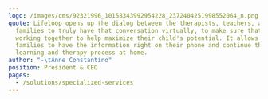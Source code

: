 ```yaml
---
logo: /images/cms/92321996_10158343992954228_2372404251998552064_n.png
quote: Lifeloop opens up the dialog between the therapists, teachers, and the
  families to truly have that conversation virtually, to make sure that we're
  working together to help maximize their child's potential. It allows the
  families to have the information right on their phone and continue the
  learning and therapy process at home.
author: "-\tAnne Constantino"
position: President & CEO
pages:
  - /solutions/specialized-services
---
```


